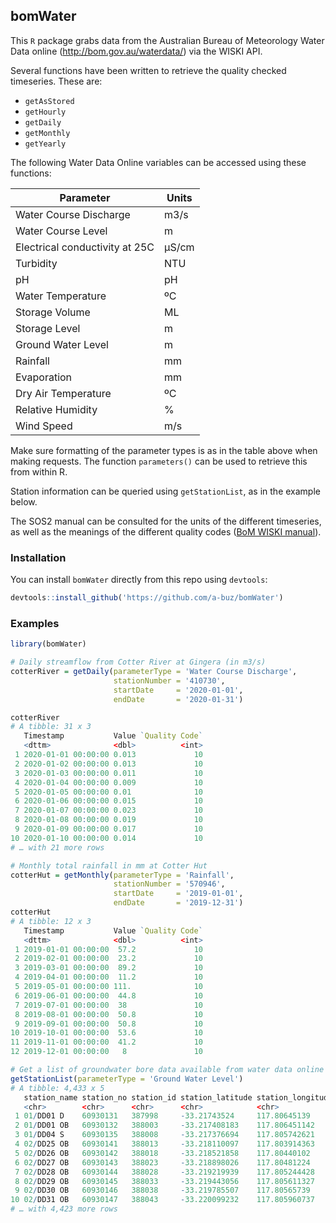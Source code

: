 ## bomWater

This `R` package grabs data from the Australian Bureau of Meteorology Water Data online (http://bom.gov.au/waterdata/) via the WISKI API.

Several functions have been written to retrieve the quality checked timeseries. These are:

- `getAsStored`
- `getHourly`
- `getDaily`
- `getMonthly`
- `getYearly`

The following Water Data Online variables can be accessed using these functions:

| Parameter                      | Units  |
| ------------------------------ | ------ |
| Water Course Discharge         | m3/s   |
| Water Course Level             | m      |
| Electrical conductivity at 25C | µS/cm  |
| Turbidity                      | NTU    |
| pH                             | pH     |
| Water Temperature              | ºC     |
| Storage Volume                 | ML     |
| Storage Level                  | m      |
| Ground Water Level             | m      |
| Rainfall                       | mm     |
| Evaporation                    | mm     |
| Dry Air Temperature            | ºC     |
| Relative Humidity              | %      |
| Wind Speed                     | m/s    |

Make sure formatting of the parameter types is as in the table above when making requests. The function `parameters()` can be used to retrieve this from within R.

Station information can be queried using `getStationList`, as in the example below.

The SOS2 manual can be consulted for the units of the different timeseries, as well as the meanings of the different quality codes ([BoM WISKI manual](http://www.bom.gov.au/waterdata/wiski-web-public/Guide\%20to\%20Sensor\%20Observation\%20Services\%20(SOS2)\%20for\%20Water\%20Data\%20\%20Online\%20v1.0.1.pdf)).

### Installation

You can install `bomWater` directly from this repo using `devtools`:

```r
devtools::install_github('https://github.com/a-buz/bomWater')
```

### Examples

```r
library(bomWater)

# Daily streamflow from Cotter River at Gingera (in m3/s)
cotterRiver = getDaily(parameterType = 'Water Course Discharge',
                       stationNumber = '410730',
                       startDate     = '2020-01-01',
                       endDate       = '2020-01-31')

cotterRiver
# A tibble: 31 x 3
   Timestamp           Value `Quality Code`
   <dttm>              <dbl>          <int>
 1 2020-01-01 00:00:00 0.013             10
 2 2020-01-02 00:00:00 0.013             10
 3 2020-01-03 00:00:00 0.011             10
 4 2020-01-04 00:00:00 0.009             10
 5 2020-01-05 00:00:00 0.01              10
 6 2020-01-06 00:00:00 0.015             10
 7 2020-01-07 00:00:00 0.023             10
 8 2020-01-08 00:00:00 0.019             10
 9 2020-01-09 00:00:00 0.017             10
10 2020-01-10 00:00:00 0.014             10
# … with 21 more rows

# Monthly total rainfall in mm at Cotter Hut
cotterHut = getMonthly(parameterType = 'Rainfall',
                       stationNumber = '570946',
                       startDate     = '2019-01-01',
                       endDate       = '2019-12-31')
cotterHut
# A tibble: 12 x 3
   Timestamp           Value `Quality Code`
   <dttm>              <dbl>          <int>
 1 2019-01-01 00:00:00  57.2             10
 2 2019-02-01 00:00:00  23.2             10
 3 2019-03-01 00:00:00  89.2             10
 4 2019-04-01 00:00:00  11.2             10
 5 2019-05-01 00:00:00 111.              10
 6 2019-06-01 00:00:00  44.8             10
 7 2019-07-01 00:00:00  38               10
 8 2019-08-01 00:00:00  50.8             10
 9 2019-09-01 00:00:00  50.8             10
10 2019-10-01 00:00:00  53.6             10
11 2019-11-01 00:00:00  41.2             10
12 2019-12-01 00:00:00   8               10

# Get a list of groundwater bore data available from water data online
getStationList(parameterType = 'Ground Water Level')
# A tibble: 4,433 x 5
   station_name station_no station_id station_latitude station_longitude
   <chr>        <chr>      <chr>      <chr>            <chr>            
 1 01/DD01 D    60930131   387998     -33.21743524     117.80645139     
 2 01/DD01 OB   60930132   388003     -33.217408183    117.806451142    
 3 01/DD04 S    60930135   388008     -33.217376694    117.805742621    
 4 02/DD25 OB   60930141   388013     -33.218110097    117.803914363    
 5 02/DD26 OB   60930142   388018     -33.218521858    117.80440102     
 6 02/DD27 OB   60930143   388023     -33.218898026    117.80481224     
 7 02/DD28 OB   60930144   388028     -33.219219939    117.805244428    
 8 02/DD29 OB   60930145   388033     -33.219443056    117.805611327    
 9 02/DD30 OB   60930146   388038     -33.219785507    117.80565739     
10 02/DD31 OB   60930147   388043     -33.220099232    117.805960737    
# … with 4,423 more rows
```
